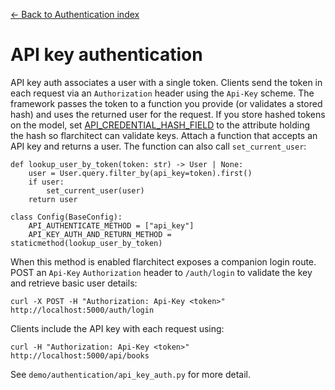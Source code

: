 [← Back to Authentication index](index.md)

# API key authentication
API key auth associates a user with a single token. Clients send the token in
each request via an `Authorization` header using the `Api-Key` scheme. The
framework passes the token to a function you provide (or validates a stored
hash) and uses the returned user for the request.
If you store hashed tokens on the model, set [API_CREDENTIAL_HASH_FIELD](configuration.html#CREDENTIAL_HASH_FIELD) to the attribute holding the hash so flarchitect can validate keys.
Attach a function that accepts an API key and returns a user. The function can
also call `set_current_user`:
```
def lookup_user_by_token(token: str) -> User | None:
    user = User.query.filter_by(api_key=token).first()
    if user:
        set_current_user(user)
    return user

class Config(BaseConfig):
    API_AUTHENTICATE_METHOD = ["api_key"]
    API_KEY_AUTH_AND_RETURN_METHOD = staticmethod(lookup_user_by_token)
```
When this method is enabled flarchitect exposes a companion login route. POST
an `Api-Key` `Authorization` header to `/auth/login` to validate the key
and retrieve basic user details:
```
curl -X POST -H "Authorization: Api-Key <token>" http://localhost:5000/auth/login
```
Clients include the API key with each request using:
```
curl -H "Authorization: Api-Key <token>" http://localhost:5000/api/books
```
See `demo/authentication/api_key_auth.py` for more detail.

